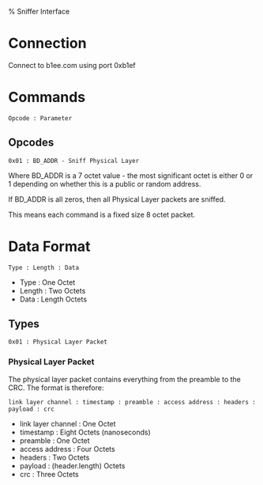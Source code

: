 % Sniffer Interface

# Connection

Connect to b1ee.com using port 0xb1ef

# Commands

	Opcode : Parameter

## Opcodes

	0x01 : BD_ADDR - Sniff Physical Layer

Where BD_ADDR is a 7 octet value - the most significant octet is either 0 or 1 depending on whether this is a public or random address.

If BD_ADDR is all zeros, then all Physical Layer packets are sniffed.

This means each command is a fixed size 8 octet packet.

# Data Format

	Type : Length : Data

 * Type : One Octet
 * Length : Two Octets
 * Data : Length Octets

## Types

	0x01 : Physical Layer Packet

### Physical Layer Packet

The physical layer packet contains everything from the preamble to the CRC. The format is therefore:

	link layer channel : timestamp : preamble : access address : headers : payload : crc

 * link layer channel : One Octet
 * timestamp : Eight Octets (nanoseconds)
 * preamble : One Octet
 * access address : Four Octets
 * headers : Two Octets
 * payload : (header.length) Octets
 * crc : Three Octets

